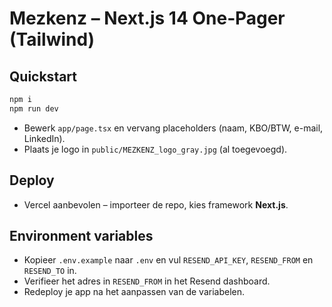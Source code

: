 # Mezkenz – Next.js 14 One‑Pager (Tailwind)

## Quickstart
```bash
npm i
npm run dev
```
- Bewerk `app/page.tsx` en vervang placeholders (naam, KBO/BTW, e-mail, LinkedIn).
- Plaats je logo in `public/MEZKENZ_logo_gray.jpg` (al toegevoegd).

## Deploy
- Vercel aanbevolen – importeer de repo, kies framework **Next.js**.

## Environment variables
- Kopieer `.env.example` naar `.env` en vul `RESEND_API_KEY`, `RESEND_FROM` en `RESEND_TO` in.
- Verifieer het adres in `RESEND_FROM` in het Resend dashboard.
- Redeploy je app na het aanpassen van de variabelen.
